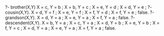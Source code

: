 ?- brother(X,Y)
X = c,
Y = b ;
X = b,
Y = c ;
X = e,
Y = d ;
X = d,
Y = e ;
?- cousin(X,Y).
X = d,
Y = f ;
X = e,
Y = f ;
X = f,
Y = d ;
X = f,
Y = e ;
false.
?- grandson(X,Y).
X = d,
Y = a ;
X = e,
Y = a ;
X = f,
Y = a ;
false.
?- descendent(X,Y).
X = b,
Y = a ;
X = c,
Y = a ;
X = d,
Y = b ;
X = e,
Y = b ;
X = f,
Y = c ;
X = d,
Y = a ;
X = e,
Y = a ;
X = f,
Y = a ;
false.